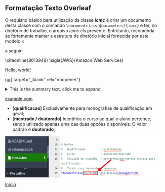 ## Formatação Texto Overleaf
O requisito básico para utilização da classe **_icmc_** é criar um documento desta classe com o comando
`\documentclass[@parameters]{icmc}` e ter, no diretório de trabalho, o arquivo *icmc.cls* presente. Entretanto, recomenda-se fortemente manter a estrutura de diretório inicial fornecida por este modelo.<


a seguir: 

\citeonline{8013946}
\sigla{AWS}{Amazon Web Services}

<a href="http://example.com/" target="_blank">Hello, world!</a>

[go](http://stackoverflow.com){:target="_blank" rel="noopener"}

<details>
  <summary markdown="span">This is the summary text, click me to expand</summary>

  This is the detailed text.

  We can still use markdown, but we need to take the additional step of using the `parse_block_html` option as described in the [Mix HTML + Markdown Markup section](#mix-html--markdown-markup).

  You can learn more about expected usage of this approach in the [GitLab UI docs](https://gitlab-org.gitlab.io/gitlab-ui/?path=/story/base-collapse--default) though the solution we use above is specific to usage in markdown.
  
  
Fim do colapso  
</details>

<a href="http://example.com" target="_blank" rel="noopener noreferrer" title="Por favor, clique com o botão direito do mouse para abrir em uma nova guia">example.com</a>

- **[qualificacao]** Exclusivamente para monografias de qualificação em geral;
- **[mestrado / doutorado]** Identifica o curso ao qual o aluno pertence, sendo utilizado apenas uma das duas opcões disponíveis. O valor padrão é **doutorado**;


<p align="center"><img src="images/curso.png"  width="600" height="133" align="middle"/></p>

[Início](/README.md)